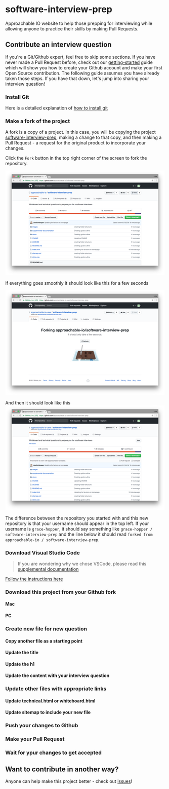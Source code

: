 # software-interview-prep
Approachable IO website to help those prepping for interviewing while allowing anyone to practice their skills by making Pull Requests.

## Contribute an interview question
If you're a Git/Github expert, feel free to skip some sections. If you have never made a Pull Request before, check out our [getting-started](https://github.com/approachable-io/getting-started) guide which will show you how to create your Github account and make your first Open Source contribution. The following guide assumes you have already taken those steps. If you have that down, let's jump into sharing your interview question!

### Install Git
Here is a detailed explanation of [how to install git](https://git-scm.com/book/en/v2/Getting-Started-Installing-Git)

### Make a fork of the project
A fork is a copy of a project. In this case, you will be copying the project [software-interview-prep](https://github.com/approachable-io/software-interview-prep), making a change to that copy, and then making a Pull Request - a request for the original product to incorporate your changes.

Click the `Fork` button in the top right corner of the screen to fork the repository.

![Fork Github Repository](images/github-fork-repository.png)

If everything goes smoothly it should look like this for a few seconds

![Forking Load Screen](images/forking-load-screen.png)

And then it should look like this ![After Fork Screen](images/after-fork-screen.png)

The difference between the repository you started with and this new repository is that your username should appear in the top left. If your username is `grace-hopper`, it should say something like `grace-hopper / software-interview-prep` and the line below it should read `forked from approachable-io / software-interview-prep`.



### Download Visual Studio Code

> If you are wondering why we chose VSCode, please read this [supplemental documentation](supplemental-documentation/text-editor-explanation.md)

[Follow the instructions here](https://code.visualstudio.com/)

### Download this project from your Github fork

#### Mac

#### PC









### Create new file for new question

#### Copy another file as a starting point

#### Update the title

#### Update the h1

#### Update the content with your interview question





### Update other files with appropriate links

#### Update technical.html or whiteboard.html

#### Update sitemap to include your new file





### Push your changes to Github





### Make your Pull Request

### Wait for ypur changes to get accepted





## Want to contribute in another way?
Anyone can help make this project better - check out [issues](https://github.com/approachable-io/approachable-io/issues)!
